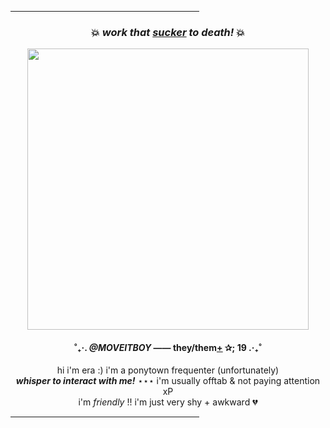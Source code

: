 <hr style="width:60%; border-color:#4e3eff"/>

### <p align="center"> 💥 <b><i>work that <a href="https://eraaaa.carrd.co/">sucker</a> to death!</i></b> 💥</p> 
<!------------->

  
<!--- FIRST COLUMN (IMAGE) --->
<div class="col-4 mt-2 mb-2 p-0" style="text-align:center">
<p align="center"><img src="https://64.media.tumblr.com/a464a873dabd8f5c9bd48bb43dfc789a/4c30505d46941cd3-2c/s640x960/d0ab3436a8ea2c212c8012d9de4bb4bf7a570e0b.gifv" style="width:450px; object-fit:cover"/></p>
</div>
<!------------------------------------------------
Copy and paste the link of your desired image inside: src="LINK GOES HERE"
------------------------------------------------->
<!------------->

<!--- SECOND COLUMN --->

<!--- INFORMATION --->
#### <p align="center">˚₊‧.  <i>@MOVEITBOY</i> —— they/them<a href="https://moveitboy.carrd.co/"><u>+</u></a> ✰; 19  .‧₊˚</p>
<p align="center"> hi i'm era :) i'm a ponytown frequenter (unfortunately)
<br> <b><i>whisper to interact with me!</i></b> ⋆⋆⋆ i'm usually offtab & not paying attention xP
  <br>
  i'm <i>friendly</i> !! i'm just very shy + awkward 💔
</p>


<hr style="width:60%; border-color:#4e3eff"/>

</div>

<!------------->

<!--- THIRD COLUMN --->
<div class="col-4 p-0 mt-3 mb-2">

<!--- LOVE!! SECTION --->  


<!------------->

</div>



<!------------->


